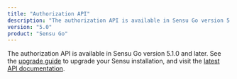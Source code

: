 ```yaml
---
title: "Authorization API"
description: "The authorization API is available in Sensu Go version 5.1.0 and later."
version: "5.0"
product: "Sensu Go"
---
```


The authorization API is available in Sensu Go version 5.1.0 and later.
See the [upgrade guide][6] to upgrade your Sensu installation, and visit the [latest API documentation][7].

[6]: /sensu-go/latest/installation/upgrade
[7]: /sensu-go/latest/api/authproviders
